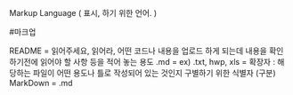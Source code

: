 Markup Language ( 표시, 하기 위한 언어. )

#마크업

README = 읽어주세요, 읽어라, 어떤 코드나 내용을 업로드 하게 되는데 내용을 확인 하기전에 읽어야 할 사항 등을 적어 놓는 용도
.md = ex) .txt, hwp, xls = 확장자 : 해당하는 파일이 어떤 용도나 틀로 작성되어 있는 것인지 구별하기 위한 식별자 (구분)
MarkDown = .md 
